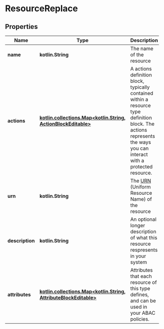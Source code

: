 
# ResourceReplace

## Properties
Name | Type | Description | Notes
------------ | ------------- | ------------- | -------------
**name** | **kotlin.String** | The name of the resource | 
**actions** | [**kotlin.collections.Map&lt;kotlin.String, ActionBlockEditable&gt;**](ActionBlockEditable.md) |          A actions definition block, typically contained within a resource type definition block.         The actions represents the ways you can interact with a protected resource.          | 
**urn** | **kotlin.String** | The [URN](https://en.wikipedia.org/wiki/Uniform_Resource_Name) (Uniform Resource Name) of the resource |  [optional]
**description** | **kotlin.String** | An optional longer description of what this resource respresents in your system |  [optional]
**attributes** | [**kotlin.collections.Map&lt;kotlin.String, AttributeBlockEditable&gt;**](AttributeBlockEditable.md) | Attributes that each resource of this type defines, and can be used in your ABAC policies. |  [optional]



